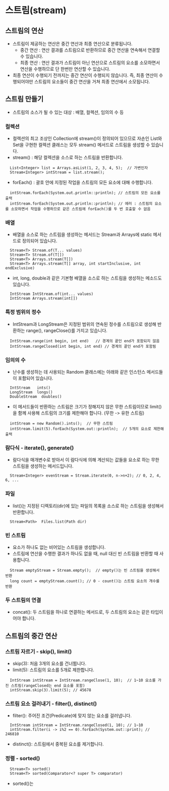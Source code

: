 # 스트림(stream)
## 스트림의 연산
* 스트림이 제공하는 연산은 중간 연산과 최종 연산으로 분류됩니다.
  * 중간 연산 : 연산 결과를 스트림으로 반환하므로 중간 연산을 연속해서 연결할 수 있습니다.
  * 최종 연산 : 연산 결과가 스트림이 아닌 연산으로 스트림의 요소를 소모하면서 연산을 수행하므로 단 한번만 연산할 수 있습니다.
* 최종 연산이 수행되기 전까지는 중간 연산이 수행되지 않습니다. 즉, 최종 연산이 수행되어야만 스트림의 요소들이 중간 연산을 거쳐 최종 연산에서 소모됩니다.

## 스트림 만들기
* 스트림의 소스가 될 수 있는 대상 : 배열, 컬렉션, 임의의 수 등

### 컬렉션
* 컬렉션의 최고 조상인 Collection에 stream()이 정의되어 있으므로 자손인 List와 Set을 구현한 컬렉션 클래스는 모두 stream() 메서드로 스트림을 생성할 수 있습니다.
* stream() : 해당 컬렉션을 소스로 하는 스트림을 반환합니다.
```
  List<Integer> list = Arrays.asList(1, 2, 3, 4, 5);  // 가변인자
  Stream<Integer> intStream = list.stream();
```
* forEach() : 괄호 안에 지정된 작업을 스트림의 모든 요소에 대해 수행합니다.
```
  intStream.forEach(System.out.println::println); // 스트림의 모든 요소를 출력
  intStream.forEach(System.out.println::println); // 에러 : 스트림의 요소를 소모하면서 작업을 수행하므로 같은 스트림에 forEach()를 두 번 호출할 수 없음
```

### 배열
* 배열을 소스로 하는 스트림을 생성하는 메서드는 Stream과 Arrays에 static 메서드로 정의되어 있습니다.
```
  Stream<T> Stream.of(T... values)
  Stream<T> Stream.of(T[])
  Stream<T> Arrays.stream(T[])
  Stream<T> Arrays.stream(T[] array, int startInclusive, int endExclusive)
```  
* int, long, double과 같은 기본형 배열을 소스로 하는 스트림을 생성하는 메소드도 있습니다.
```
  IntStream IntStream.of(int... values)
  IntStream Arrays.stream(int[])
```

### 특정 범위의 정수
* IntStream과 LongStream은 지정된 범위의 연속된 정수를 스트림으로 생성해 반환하는 range(), rangeClose()를 가지고 있습니다.
```
  IntStream.range(int begin, int end)   // 경계의 끝인 end가 포함되지 않음
  IntStream.rangeClosed(int begin, int end) // 경계의 끝인 end가 포함됨
```

### 임의의 수
* 난수를 생성하는 데 사용되는 Random 클래스에는 아래와 같은 인스턴스 메서드들이 포함되어 있습니다.
```
  IntStream   ints()
  LongStream  longs()
  DoubleStream  doubles()
```
* 이 메서드들이 반환하는 스트림은 크기가 정해지지 않은 무한 스트림이므로 limit()을 함께 사용해 스트림의 크기를 제한해야 합니다. (무한 -> 유한 스트림)
```
  intStream = new Random().ints();  // 무한 스트림
  intStream.limit(5).forEach(System.out::println);  // 5개의 요소로 제한해 출력
```

### 람다식 - iterate(), generate()
* 람다식을 매개변수로 받아서 이 람다식에 의해 계산되는 값들을 요소로 하는 무한 스트림을 생성하는 메서드입니다.
```
  Stream<Integer> evenStream = Stream.iterate(0, n->n+2); // 0, 2, 4, 6, ...
```

### 파일
* list()는 지정된 디렉토리(dir)에 있는 파일의 목록을 소스로 하는 스트림을 생성해서 반환합니다.
```
  Stream<Path>  Files.list(Path dir)
```

### 빈 스트림
* 요소가 하나도 없는 비어있는 스트림을 생성합니다.
* 스트림에 연산을 수행한 결과가 하나도 없을 때, null 대신 빈 스트림을 반환할 때 사용합니다.
```
  Stream emptyStream = Stream.empty();  // empty()는 빈 스트림을 생성해서 반환
  long count = emptyStream.count(); // 0 - count()는 스트림 요소의 개수를 반환
```

### 두 스트림의 연결
* concat(): 두 스트림을 하나로 연결하는 메서드로, 두 스트림의 요소는 같은 타입이어야 합니다.


## 스트림의 중간 연산
### 스트림 자르기 - skip(), limit()
* skip(3): 처음 3개의 요소를 건너뜁니다.
* limit(5): 스트림의 요소를 5개로 제한합니다.
```
  IntStream intStream = IntStream.rangeClose(1, 10);  // 1~10 요소를 가진 스트림(rangeClosed는 end 요소를 포함)
  intStream.skip(3).limit(5); // 45678
```

### 스트림 요소 걸러내기 - filter(), distinct()
* filter(): 주어진 조건(Predicate)에 맞지 않는 요소를 걸러냅니다.
```
  IntStream intStream = IntStream.rangeClosed(1, 10); // 1~10
  intStream.filter(i -> i%2 == 0).forEach(System.out::print); // 246810
```
* distinct(): 스트림에서 중복된 요소를 제거합니다.

### 정렬 - sorted()
```
  Stream<T> sorted()
  Stream<T> sorted(Comparator<? super T> comparator)
```
* sorted()는 
